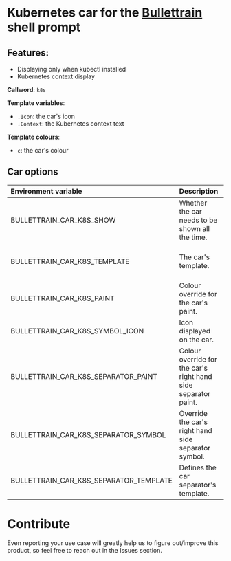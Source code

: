# Kubernetes car for the [Bullettrain](https://github.com/bullettrain-sh/bullettrain-go-core) shell prompt

## Features:

- Displaying only when kubectl installed
- Kubernetes context display


**Callword**: `k8s`

**Template variables**:

* `.Icon`: the car's icon
* `.Context`: the Kubernetes context text

**Template colours**:

* `c`: the car's colour


## Car options

| Environment variable                  | Description                                                    | Default value                                   |
|:--------------------------------------|:---------------------------------------------------------------|:------------------------------------------------|
| BULLETTRAIN_CAR_K8S_SHOW               | Whether the car needs to be shown all the time.                | true                                           |
| BULLETTRAIN_CAR_K8S_TEMPLATE           | The car's template.                                            | `{{.Icon \| printf " %s " \| c}}{{.Context \| c}}` |
| BULLETTRAIN_CAR_K8S_PAINT              | Colour override for the car's paint.                           | white+h:yellow                                       |
| BULLETTRAIN_CAR_K8S_SYMBOL_ICON        | Icon displayed on the car.                                     | `⎈`                                             |
| BULLETTRAIN_CAR_K8S_SEPARATOR_PAINT    | Colour override for the car's right hand side separator paint. | Using default painting algorythm.               |
| BULLETTRAIN_CAR_K8S_SEPARATOR_SYMBOL   | Override the car's right hand side separator symbol.           | Using global symbol.                            |
| BULLETTRAIN_CAR_K8S_SEPARATOR_TEMPLATE | Defines the car separator's template.                          | Using global template.                          |

# Contribute

Even reporting your use case will greatly help us to figure out/improve
this product, so feel free to reach out in the Issues section.
